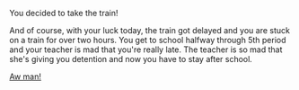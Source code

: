 You decided to take the train!

And of course, with your luck today, the train got delayed and you are stuck on a train for over two hours.
You get to school halfway through 5th period and your teacher is mad that you're really late.
The teacher is so mad that she's giving you detention and now you have to stay after school.

[Aw man!](bad-day.md)